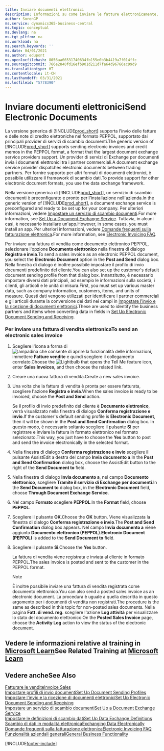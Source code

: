 ```yaml
---
title: Inviare documenti elettronici
description: Informazioni su come inviare le fatture elettronicamente.
author: SorenGP
ms.service: dynamics365-business-central
ms.topic: conceptual
ms.devlang: na
ms.tgt_pltfrm: na
ms.workload: na
ms.search.keywords: ''
ms.date: 04/01/2021
ms.author: edupont
ms.openlocfilehash: 8056aa66531740634fb155e0b3b4419a7f014ffc
ms.sourcegitcommit: 766e2840fd16efb901d211d7fa64d96766ac99d9
ms.translationtype: HT
ms.contentlocale: it-CH
ms.lasthandoff: 03/31/2021
ms.locfileid: "5778390"
---
```

# <a name="send-electronic-documents"></a><span data-ttu-id="1252e-103">Inviare documenti elettronici</span><span class="sxs-lookup"><span data-stu-id="1252e-103">Send Electronic Documents</span></span>

<span data-ttu-id="1252e-104">La versione generica di [!INCLUDE[prod_short](includes/prod_short.md)] supporta l'invio delle fatture e delle note di credito elettroniche nel formato PEPPOL, supportato dai principali provider di servizi di scambio documenti.</span><span class="sxs-lookup"><span data-stu-id="1252e-104">The generic version of [!INCLUDE[prod_short](includes/prod_short.md)] supports sending electronic invoices and credit memos in the PEPPOL format, a format that the largest document exchange service providers support.</span></span> <span data-ttu-id="1252e-105">Un provider di servizi di Exchange per documenti invia i documenti elettronici tra i partner commerciali.</span><span class="sxs-lookup"><span data-stu-id="1252e-105">A document exchange service provider dispatches electronic documents between trading partners.</span></span> <span data-ttu-id="1252e-106">Per fornire supporto per altri formati di documenti elettronici, è possibile utilizzare il framework di scambio dati.</span><span class="sxs-lookup"><span data-stu-id="1252e-106">To provide support for other electronic document formats, you use the data exchange framework.</span></span>  

 <span data-ttu-id="1252e-107">Nella versione generica di [!INCLUDE[prod_short](includes/prod_short.md)], un servizio di scambio documenti è preconfigurato e pronto per l'installazione nell'azienda.</span><span class="sxs-lookup"><span data-stu-id="1252e-107">In the generic version of [!INCLUDE[prod_short](includes/prod_short.md)], a document exchange service is preconfigured and ready to be set up for your company.</span></span> <span data-ttu-id="1252e-108">Per ulteriori informazioni, vedere [Impostare un servizio di scambio documenti](across-how-to-set-up-a-document-exchange-service.md).</span><span class="sxs-lookup"><span data-stu-id="1252e-108">For more information, see [Set Up a Document Exchange Service](across-how-to-set-up-a-document-exchange-service.md).</span></span> <span data-ttu-id="1252e-109">Tuttavia, in alcuni casi, è necessario installare un'app.</span><span class="sxs-lookup"><span data-stu-id="1252e-109">However, in some cases, you must install an app.</span></span> <span data-ttu-id="1252e-110">Per ulteriori informazioni, vedere [Domande frequenti sulla fatturazione elettronica](faq-electronic-invoicing.yml).</span><span class="sxs-lookup"><span data-stu-id="1252e-110">For more information, see [Electronic Invoicing FAQ](faq-electronic-invoicing.yml).</span></span>  

 <span data-ttu-id="1252e-111">Per inviare una fattura di vendita come documento elettronico PEPPOL, selezionare l'opzione **Documento elettronico** nella finestra di dialogo **Registra e invia**.</span><span class="sxs-lookup"><span data-stu-id="1252e-111">To send a sales invoice as an electronic PEPPOL document, you select the **Electronic Document** option in the **Post and Send** dialog box.</span></span> <span data-ttu-id="1252e-112">Nella finestra di dialogo è inoltre possibile impostare il profilo di invio documenti predefinito del cliente.</span><span class="sxs-lookup"><span data-stu-id="1252e-112">You can also set up the customer's default document sending profile from that dialog box.</span></span> <span data-ttu-id="1252e-113">Innanzitutto, è necessario impostare diversi dati principali, ad esempio le informazioni sulla società, i clienti, gli articoli e le unità di misura.</span><span class="sxs-lookup"><span data-stu-id="1252e-113">First, you must set up various master data, such as company information, customers, items, and units of measure.</span></span> <span data-ttu-id="1252e-114">Questi dati vengono utilizzati per identificare i partner commerciali e gli articoli durante la conversione dei dati nei campi in [Impostare l'invio e la ricezione di documenti elettronici](across-how-to-set-up-electronic-document-sending-and-receiving.md).</span><span class="sxs-lookup"><span data-stu-id="1252e-114">These are used to identify the business partners and items when converting data in fields in [Set Up Electronic Document Sending and Receiving](across-how-to-set-up-electronic-document-sending-and-receiving.md).</span></span>  

### <a name="to-send-an-electronic-sales-invoice"></a><span data-ttu-id="1252e-115">Per inviare una fattura di vendita elettronica</span><span class="sxs-lookup"><span data-stu-id="1252e-115">To send an electronic sales invoice</span></span>

1. <span data-ttu-id="1252e-116">Scegliere l'icona a forma di ![lampadina che consente di aprire la funzionalità delle informazioni](media/ui-search/search_small.png "Informazioni sull'operazione che si desidera eseguire"), immettere **Fatture vendite** e quindi scegliere il collegamento correlato.</span><span class="sxs-lookup"><span data-stu-id="1252e-116">Choose the ![Lightbulb that opens the Tell Me feature](media/ui-search/search_small.png "Tell me what you want to do") icon, enter **Sales Invoices**, and then choose the related link.</span></span>  

2. <span data-ttu-id="1252e-117">Creare una nuova fattura di vendita.</span><span class="sxs-lookup"><span data-stu-id="1252e-117">Create a new sales invoice.</span></span>  

3. <span data-ttu-id="1252e-118">Una volta che la fattura di vendita è pronta per essere fatturata, scegliere l'azione **Registra e invia**.</span><span class="sxs-lookup"><span data-stu-id="1252e-118">When the sales invoice is ready to be invoiced, choose the **Post and Send** action.</span></span>  

     <span data-ttu-id="1252e-119">Se il profilo di invio predefinito del cliente è **Documento elettronico**, verrà visualizzato nella finestra di dialogo **Conferma registrazione e invio**.</span><span class="sxs-lookup"><span data-stu-id="1252e-119">If the customer's default sending profile is **Electronic Document**, then it will be shown in the **Post and Send Confirmation** dialog box.</span></span> <span data-ttu-id="1252e-120">In questo modo, è necessario soltanto scegliere il pulsante **Sì** per registrare e inviare la fattura in formato elettronico nel formato selezionato.</span><span class="sxs-lookup"><span data-stu-id="1252e-120">This way, you just have to choose the **Yes** button to post and send the invoice electronically in the selected format.</span></span>  

4. <span data-ttu-id="1252e-121">Nella finestra di dialogo **Conferma registrazione e invio** scegliere il pulsante AssistEdit a destra del campo **Invia documento a**.</span><span class="sxs-lookup"><span data-stu-id="1252e-121">In the **Post and Send Confirmation** dialog box, choose the AssistEdit button to the right of the **Send Document to** field.</span></span>  

5. <span data-ttu-id="1252e-122">Nella finestra di dialogo **Invia documento a**, nel campo **Documento elettronico**, scegliere **Tramite il servizio di Exchange per documenti**.</span><span class="sxs-lookup"><span data-stu-id="1252e-122">In the **Send Document to** dialog box, in the **Electronic Document** field, choose **Through Document Exchange Service**.</span></span>  

6. <span data-ttu-id="1252e-123">Nel campo **Formato** scegliere **PEPPOL**.</span><span class="sxs-lookup"><span data-stu-id="1252e-123">In the **Format** field, choose **PEPPOL**.</span></span>  

7. <span data-ttu-id="1252e-124">Scegliere il pulsante **OK**.</span><span class="sxs-lookup"><span data-stu-id="1252e-124">Choose the **OK** button.</span></span> <span data-ttu-id="1252e-125">Viene visualizzata la finestra di dialogo **Conferma registrazione e invio**.</span><span class="sxs-lookup"><span data-stu-id="1252e-125">The **Post and Send Confirmation** dialog box appears.</span></span> <span data-ttu-id="1252e-126">Nel campo **Invia documento a** viene aggiunto **Documento elettronico (PEPPOL)**.</span><span class="sxs-lookup"><span data-stu-id="1252e-126">**Electronic Document (PEPPOL)** is added to the **Send Document to** field.</span></span>  

8. <span data-ttu-id="1252e-127">Scegliere il pulsante **Sì**.</span><span class="sxs-lookup"><span data-stu-id="1252e-127">Choose the **Yes** button.</span></span>  

     <span data-ttu-id="1252e-128">La fattura di vendita viene registrata e inviata al cliente in formato PEPPOL.</span><span class="sxs-lookup"><span data-stu-id="1252e-128">The sales invoice is posted and sent to the customer in the PEPPOL format.</span></span>  

    > [!NOTE]  
    >  <span data-ttu-id="1252e-129">È inoltre possibile inviare una fattura di vendita registrata come documento elettronico.</span><span class="sxs-lookup"><span data-stu-id="1252e-129">You can also send a posted sales invoice as an electronic document.</span></span> <span data-ttu-id="1252e-130">La procedura è uguale a quella descritta in questo argomento per i documenti di vendita non registrati.</span><span class="sxs-lookup"><span data-stu-id="1252e-130">The procedure is the same as described in this topic for non-posted sales documents.</span></span> <span data-ttu-id="1252e-131">Nella pagina **Fatt. di vend. reg.** scegliere l'azione **Log attività** per visualizzare lo stato del documento elettronico.</span><span class="sxs-lookup"><span data-stu-id="1252e-131">On the **Posted Sales Invoice** page, choose the **Activity Log** action to view the status of the electronic document.</span></span>  

## <a name="see-related-training-at-microsoft-learn"></a><span data-ttu-id="1252e-132">Vedere le informazioni relative al training in [Microsoft Learn](/learn/modules/electronic-documents-dynamics-365-business-central/index)</span><span class="sxs-lookup"><span data-stu-id="1252e-132">See Related Training at [Microsoft Learn](/learn/modules/electronic-documents-dynamics-365-business-central/index)</span></span>

## <a name="see-also"></a><span data-ttu-id="1252e-133">Vedere anche</span><span class="sxs-lookup"><span data-stu-id="1252e-133">See Also</span></span>

[<span data-ttu-id="1252e-134">Fatturare le vendite</span><span class="sxs-lookup"><span data-stu-id="1252e-134">Invoice Sales</span></span>](sales-how-invoice-sales.md)  
[<span data-ttu-id="1252e-135">Impostare profili di invio documenti</span><span class="sxs-lookup"><span data-stu-id="1252e-135">Set Up Document Sending Profiles</span></span>](sales-how-setup-document-send-profiles.md)  
[<span data-ttu-id="1252e-136">Impostare l'invio e la ricezione di documenti elettronici</span><span class="sxs-lookup"><span data-stu-id="1252e-136">Set Up Electronic Document Sending and Receiving</span></span>](across-how-to-set-up-electronic-document-sending-and-receiving.md)  
[<span data-ttu-id="1252e-137">Impostare un servizio di scambio documenti</span><span class="sxs-lookup"><span data-stu-id="1252e-137">Set Up a Document Exchange Service</span></span>](across-how-to-set-up-a-document-exchange-service.md)  
[<span data-ttu-id="1252e-138">Impostare le definizioni di scambio dati</span><span class="sxs-lookup"><span data-stu-id="1252e-138">Set Up Data Exchange Definitions</span></span>](across-how-to-set-up-data-exchange-definitions.md)  
[<span data-ttu-id="1252e-139">Scambio di dati in modalità elettronica</span><span class="sxs-lookup"><span data-stu-id="1252e-139">Exchanging Data Electronically</span></span>](across-data-exchange.md)  
[<span data-ttu-id="1252e-140">Domande frequenti sulla fatturazione elettronica</span><span class="sxs-lookup"><span data-stu-id="1252e-140">Electronic Invoicing FAQ</span></span>](faq-electronic-invoicing.yml)  
[<span data-ttu-id="1252e-141">Funzionalità aziendali generali</span><span class="sxs-lookup"><span data-stu-id="1252e-141">General Business Functionality</span></span>](ui-across-business-areas.md)  


[!INCLUDE[footer-include](includes/footer-banner.md)]